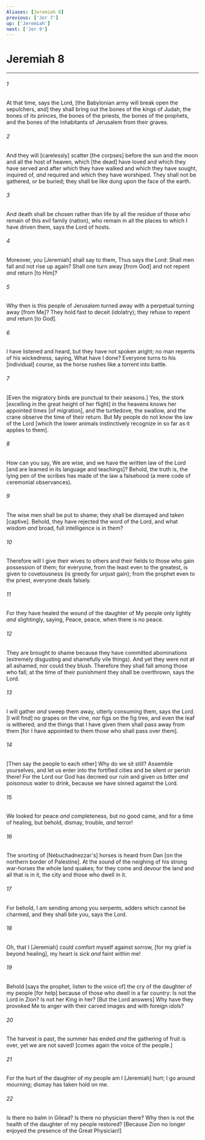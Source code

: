 ```yaml
---
Aliases: [Jeremiah 8]
previous: ['Jer 7']
up: ['Jeremiah']
next: ['Jer 9']
---
```

# Jeremiah 8

***














###### 1 






At that time, says the Lord, [the Babylonian army will break open the sepulchers, and] they shall bring out the bones of the kings of Judah, the bones of its princes, the bones of the priests, the bones of the prophets, and the bones of the inhabitants of Jerusalem from their graves. 













###### 2 






And they will [carelessly] scatter [the corpses] before the sun and the moon and all the host of heaven, which [the dead] have loved and which they have served and after which they have walked and which they have sought, inquired of, _and_ required and which they have worshiped. They shall not be gathered, or be buried; they shall be like dung upon the face of the earth. 













###### 3 






And death shall be chosen rather than life by all the residue of those who remain of this evil family (nation), who remain in all the places to which I have driven them, says the Lord of hosts. 













###### 4 






Moreover, you [Jeremiah] shall say to them, Thus says the Lord: Shall men fall and not rise up again? Shall one turn away [from God] and not repent _and_ return [to Him]? 













###### 5 






Why then is this people of Jerusalem turned away with a perpetual turning away [from Me]? They hold fast to deceit (idolatry); they refuse to repent _and_ return [to God]. 













###### 6 






I have listened and heard, but they have not spoken aright; no man repents of his wickedness, saying, What have I done? Everyone turns to his [individual] course, as the horse rushes like a torrent into battle. 













###### 7 






[Even the migratory birds are punctual to their seasons.] Yes, the stork [excelling in the great height of her flight] in the heavens knows her appointed times [of migration], and the turtledove, the swallow, and the crane observe the time of their return. But My people do not know the law of the Lord [which the lower animals instinctively recognize in so far as it applies to them]. 













###### 8 






How can you say, We are wise, and we have the written law of the Lord [and are learned in its language and teachings]? Behold, the truth is, the lying pen of the scribes has made of the law a falsehood (a mere code of ceremonial observances). 













###### 9 






The wise men shall be put to shame; they shall be dismayed and taken [captive]. Behold, they have rejected the word of the Lord, and what wisdom _and_ broad, full intelligence is in them? 













###### 10 






Therefore will I give their wives to others and their fields to those who gain possession of them; for everyone, from the least even to the greatest, is given to covetousness (is greedy for unjust gain); from the prophet even to the priest, everyone deals falsely. 













###### 11 






For they have healed the wound of the daughter of My people only lightly _and_ slightingly, saying, Peace, peace, when there is no peace. 













###### 12 






They are brought to shame because they have committed abominations (extremely disgusting and shamefully vile things). And yet they were not at all ashamed, nor could they blush. Therefore they shall fall among those who fall; at the time of their punishment they shall be overthrown, says the Lord. 













###### 13 






I will gather _and_ sweep them away, utterly consuming them, says the Lord. [I will find] no grapes on the vine, nor figs on the fig tree, and even the leaf is withered; and the things that I have given them shall pass away from them [for I have appointed to them those who shall pass over them]. 













###### 14 






[Then say the people to each other] Why do we sit still? Assemble yourselves, and let us enter into the fortified cities and be silent _or_ perish there! For the Lord our God has decreed our ruin and given us bitter _and_ poisonous water to drink, because we have sinned against the Lord. 













###### 15 






We looked for peace _and_ completeness, but no good came, and for a time of healing, but behold, dismay, trouble, _and_ terror! 













###### 16 






The snorting of [Nebuchadnezzar's] horses is heard from Dan [on the northern border of Palestine]. At the sound of the neighing of his strong war-horses the whole land quakes; for they come and devour the land and all that is in it, the city and those who dwell in it. 













###### 17 






For behold, I am sending among you serpents, adders which cannot be charmed, and they shall bite you, says the Lord. 













###### 18 






Oh, that I [Jeremiah] could comfort myself against sorrow, [for my grief is beyond healing], my heart is sick _and_ faint within me! 













###### 19 






Behold [says the prophet, listen to the voice of] the cry of the daughter of my people [for help] because of those who dwell in a far country: Is not the Lord in Zion? Is not her King in her? [But the Lord answers] Why have they provoked Me to anger with their carved images and with foreign idols? 













###### 20 






The harvest is past, the summer has ended _and_ the gathering of fruit is over, yet we are not saved! [comes again the voice of the people.] 













###### 21 






For the hurt of the daughter of my people am I [Jeremiah] hurt; I go around mourning; dismay has taken hold on me. 













###### 22 






Is there no balm in Gilead? Is there no physician there? Why then is not the health of the daughter of my people restored? [Because Zion no longer enjoyed the presence of the Great Physician!]
